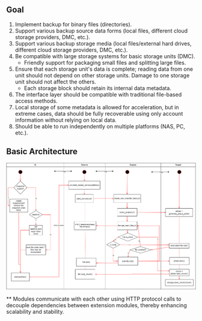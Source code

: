 ## Goal

1. Implement backup for binary files (directories).
2. Support various backup source data forms (local files, different cloud storage providers, DMC, etc.).
3. Support various backup storage media (local files/external hard drives, different cloud storage providers, DMC, etc.).
4. Be compatible with large storage systems for basic storage units (DMC).
    - Friendly support for packaging small files and splitting large files.
5. Ensure that each storage unit's data is complete; reading data from one unit should not depend on other storage units. Damage to one storage unit should not affect the others.
    - Each storage block should retain its internal data metadata.
6. The interface layer should be compatible with traditional file-based access methods.
7. Local storage of some metadata is allowed for acceleration, but in extreme cases, data should be fully recoverable using only account information without relying on local data.
8. Should be able to run independently on multiple platforms (NAS, PC, etc.).

## Basic Architecture

![backup](./draft.drawio.png)

\*\* Modules communicate with each other using HTTP protocol calls to decouple dependencies between extension modules, thereby enhancing scalability and stability.
